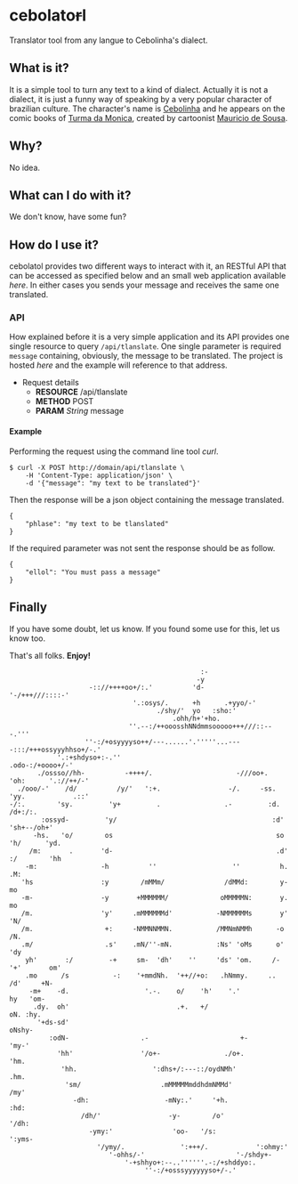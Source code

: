 # cebolato~~r~~l

Translator tool from any langue to Cebolinha's dialect.

## What is it?

It is a simple tool to turn any text to a kind of dialect. Actually it is not a dialect, it is just a funny way of speaking by a very popular character of brazilian culture. The character's name is [Cebolinha](https://en.wikipedia.org/wiki/Jimmy_Five) and he appears on the comic books of [Turma da Monica](https://en.wikipedia.org/wiki/Monica%27s_Gang), created by cartoonist [Mauricio de Sousa](https://en.wikipedia.org/wiki/Mauricio_de_Sousa).

## Why?

No idea.

## What can I do with it?

We don't know, have some fun?

## How do I use it?

cebolatol provides two different ways to interact with it, an RESTful API that can be accessed as specified below and an small web application available _here_. In either cases you sends your message and receives the same one translated.

### API

How explained before it is a very simple application and its API provides one single resource to query `/api/tlanslate`. One single parameter is required `message` containing, obviously, the message to be translated. The project is hosted _here_ and the example will reference to that address.

* Request details
	* **RESOURCE** /api/tlanslate
	* **METHOD** POST
	* **PARAM** _String_ message

#### Example

Performing the request using the command line tool _curl_.

	$ curl -X POST http://domain/api/tlanslate \
		-H 'Content-Type: application/json' \
		-d '{"message": "my text to be translated"}'

Then the response will be a json object containing the message translated.

	{
		"phlase": "my text to be tlanslated"
	}

If the required parameter was not sent the response should be as follow.

	{
		"ellol": "You must pass a message"
	}

## Finally

If you have some doubt, let us know. If you found some use for this, let us know too.

That's all folks. **Enjoy!**

```
                                                :-                                                
                                               -y                                                 
                    -:://++++oo+/:.'          'd-         '-/+++///::::-'                         
                               '.:osys/.      +h      .+yyo/-'                                    
                                     ./shy/'  yo   :sho:'                                         
                                         .ohh/h+'+ho.                                             
                              ''.--:/++ooosshNNdmmsooooo+++///::---.'''                           
                   ''-:/+osyyyyso++/---......'.'''''...----:::/+++ossyyyhhso+/-.'                 
            '.:+shdyso+:-.''                                            .odo-:/+oooo+/-'          
       ./ossso//hh-          -++++/.                     -///oo+.         'oh:      '.://++/-'    
  ./ooo/-'    /d/          /y/'   ':+.                 -/.     -ss.         'yy.            .::'  
-/:.        'sy.         'y+         .                .-         :d.          /d+:/:.             
        :ossyd-         'y/                                       :d'        'sh+--/oh+'          
      -hs.   'o/        os                                         so       'h/      'yd.         
     /m:       .       'd-                                         .d'      :/        'hh         
    -m:                -h          ''                   ''          h.                 .M:        
   'hs                 :y        /mMMm/               /dMMd:        y-                  mo        
   -m-                 -y       +MMMMMM/             oMMMMMN:       y.                  mo        
   /m.                 'y'     .mMMMMMMd'           -NMMMMMMs       y'                 'N/        
   /m.                  +:     -NMMNNMMN.           /MMNmNMMh      -o                  /N.        
   .m/                  .s'    .mN/''-mN.           :Ns' 'oMs      o'                 'dy         
    yh'       :/         -+     sm-  'dh'    ''     'ds' 'om.     /-        '+'       om'         
    .mo      /s           -:    '+mmdNh.  '++//+o:   .hNmmy.     ..          /d'     +N-          
     -m+    -d.                   '.-.    o/    'h'    '.'                    hy   'om-           
      .dy.  oh'                           .+.   +/                            oN. :hy.            
       '+ds-sd'                                                               oNshy-              
          :odN-                  .-                       +-                 'my-'                
            'hh'                 '/o+-                ./o+.                 'hm.                  
             'hh.                   ':dhs+/:---::/oydNMh'                  .hm.                   
              'sm/                    .mMMMMMmddhdmNMMd'                  /my'                    
                -dh:                   -mNy:.'     '+h.                 :hd:                      
                  /dh/'                 -y-        /o'               '/dh:                        
                    -ymy:'               'oo-   '/s:              ':yms-                          
                      '/ymy/.              ':+++/.            ':ohmy:'                            
                         '-ohhs/-'                       '-/shdy+-                                
                             '-+shhyo+:--..''''''.-:/+shddyo:.                                    
                                  ''-:/+osssyyyyyyso+/-.'                                         
```